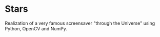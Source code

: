 # Stars
Realization of a very famous screensaver "through the Universe" using Python, OpenCV and NumPy.

